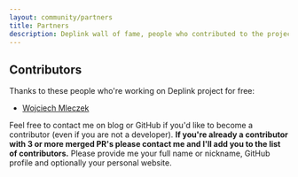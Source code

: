 ```yaml
---
layout: community/partners
title: Partners
description: Deplink wall of fame, people who contributed to the project for free or by making donations. Thanks to them the project is still active developing.
---
```


Contributors
------------

Thanks to these people who're working on Deplink project for free:

- [Wojciech Mleczek](https://github.com/mleczek)

Feel free to contact me on blog or GitHub if you'd like to become a contributor (even if you are not a developer). **If you're already a contributor with 3 or more merged PR's please contact me and I'll add you to the list of contributors.** Please provide me your full name or nickname, GitHub profile and optionally your personal website.
